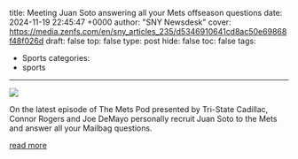title: Meeting Juan Soto answering all your Mets offseason questions
date: 2024-11-19 22:45:47 +0000
author: "SNY Newsdesk"
cover: https://media.zenfs.com/en/sny_articles_235/d5346910641cd8ac50e69868f48f026d
draft: false
top: false
type: post
hide: false
toc: false
tags:
  - Sports
categories:
  - sports
---

![](https://media.zenfs.com/en/sny_articles_235/d5346910641cd8ac50e69868f48f026d)

On the latest episode of The Mets Pod presented by Tri-State Cadillac, Connor Rogers and Joe DeMayo personally recruit Juan Soto to the Mets and answer all your Mailbag questions.

[read more](https://sny.tv/articles/meeting-juan-soto-answering-all-mets-offseason-questions-the-mets-pod)
